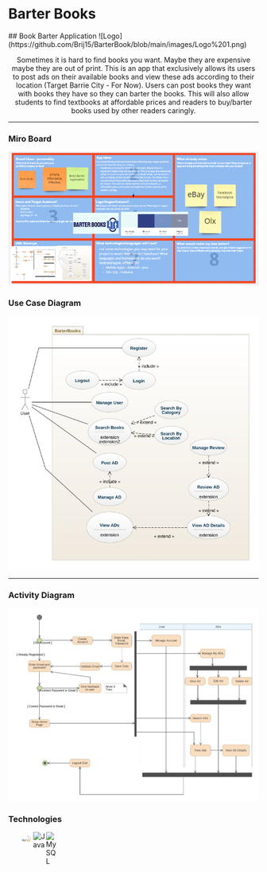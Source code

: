 # Barter Books

<p>
</p>
## Book Barter Application
![Logo](https://github.com/Brij15/BarterBook/blob/main/images/Logo%201.png)
<p style="text-align:center;">
 Sometimes it is hard to find books you want. Maybe they are expensive maybe they are out of print. This is an app that exclusively allows its users to post ads on their available books and view these ads according to their location (Target Barrie City - For Now). Users can post books they want with books they have so they can barter the books. This will also allow students to find textbooks at affordable prices and readers to buy/barter books used by other readers caringly. 
</p>

<!-- ![Android Workflow](https://github.com/Brij15/BarterBook/blob/main/.github/workflows/android.yml/badge.svg) -->
<hr>

### Miro Board
![BrainStorming](https://github.com/Brij15/BarterBook/blob/main/images/Miro.png)

### Use Case Diagram

 ![UML Case Diagram](https://github.com/Brij15/BarterBook/blob/main/images/class-diagram.jpeg)
<hr>

### Activity Diagram
![UML Case Diagram](https://github.com/Brij15/BarterBook/blob/main/images/activity-diagram.jpeg)

### Technologies
<ul style="list-style-type:none">
 <li> <img align="left" alt="MySQL" width="26px" src="https://raw.githubusercontent.com/github/explore/80688e429a7d4ef2fca1e82350fe8e3517d3494d/topics/mysql/mysql.png" />  </li>
 <li><img align="left" alt="Java" width="26px" src="https://cdn.iconscout.com/icon/free/png-512/java-23-225999.png" /> </li>
 <li><img align="left" alt="MySQL" width="26px" src="https://upload.wikimedia.org/wikipedia/commons/3/3e/Android_logo_2019.png" /> </li>
 </ul>

